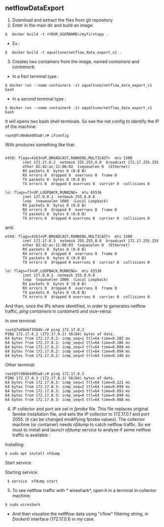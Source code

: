 ## netflowDataExport

1. Download and extract the files from git repository
2. Enter in the main dir and build an image:
```
$  docker build -t <YOUR_USERNAME>/myfirstapp .
``` 
  * Ex.:
```
$  docker build -t aqualtune/netflow_data_export_v1 .

```

3. Creates two containers from the image, named *containera* and *containerb*.
 * In a fisrt terminal type :
```
$ docker run --name containera -it aqualtune/netflow_data_export_v1 bash
```
 * In a second terminal type :
```
$ docker run --name containerb -it aqualtune/netflow_data_export_v1  bash
```
It will opens two bash shell terminals. So see the net config to identify the IP of the machine:

```
root@fc90d64d95a0:/# ifconfig

```
With produces something like that:

```

eth0: flags=4163<UP,BROADCAST,RUNNING,MULTICAST>  mtu 1500
        inet 172.17.0.2  netmask 255.255.0.0  broadcast 172.17.255.255
        ether 02:42:ac:11:00:02  txqueuelen 0  (Ethernet)
        RX packets 0  bytes 0 (0.0 B)
        RX errors 0  dropped 0  overruns 0  frame 0
        TX packets 0  bytes 0 (0.0 B)
        TX errors 0  dropped 0 overruns 0  carrier 0  collisions 0

lo: flags=73<UP,LOOPBACK,RUNNING>  mtu 65536
        inet 127.0.0.1  netmask 255.0.0.0
        loop  txqueuelen 1000  (Local Loopback)
        RX packets 0  bytes 0 (0.0 B)
        RX errors 0  dropped 0  overruns 0  frame 0
        TX packets 0  bytes 0 (0.0 B)
        TX errors 0  dropped 0 overruns 0  carrier 0  collisions 0

``` 
and:

```
eth0: flags=4163<UP,BROADCAST,RUNNING,MULTICAST>  mtu 1500
        inet 172.17.0.3  netmask 255.255.0.0  broadcast 172.17.255.255
        ether 02:42:ac:11:00:03  txqueuelen 0  (Ethernet)
        RX packets 0  bytes 0 (0.0 B)
        RX errors 0  dropped 0  overruns 0  frame 0
        TX packets 0  bytes 0 (0.0 B)
        TX errors 0  dropped 0 overruns 0  carrier 0  collisions 0

lo: flags=73<UP,LOOPBACK,RUNNING>  mtu 65536
        inet 127.0.0.1  netmask 255.0.0.0
        loop  txqueuelen 1000  (Local Loopback)
        RX packets 0  bytes 0 (0.0 B)
        RX errors 0  dropped 0  overruns 0  frame 0
        TX packets 0  bytes 0 (0.0 B)
        TX errors 0  dropped 0 overruns 0  carrier 0  collisions 0
```
And than, once the IPs where identified, in order to generates netflow traffic, *ping*  *containera* in  *containerb* and vice-versa:

In one terminal:

```
root@7e89ebf3504b:/# ping 172.17.0.2
PING 172.17.0.2 (172.17.0.2) 56(84) bytes of data.
64 bytes from 172.17.0.2: icmp_seq=1 ttl=64 time=0.202 ms
64 bytes from 172.17.0.2: icmp_seq=2 ttl=64 time=0.106 ms
64 bytes from 172.17.0.2: icmp_seq=3 ttl=64 time=0.088 ms
64 bytes from 172.17.0.2: icmp_seq=4 ttl=64 time=0.094 ms
64 bytes from 172.17.0.2: icmp_seq=5 ttl=64 time=0.140 ms
```

Other terminal:
```
root@fc90d64d95a0:/# ping 172.17.0.3
PING 172.17.0.3 (172.17.0.3) 56(84) bytes of data.
64 bytes from 172.17.0.3: icmp_seq=1 ttl=64 time=0.121 ms
64 bytes from 172.17.0.3: icmp_seq=2 ttl=64 time=0.099 ms
64 bytes from 172.17.0.3: icmp_seq=3 ttl=64 time=0.093 ms
64 bytes from 172.17.0.3: icmp_seq=4 ttl=64 time=0.099 ms
64 bytes from 172.17.0.3: icmp_seq=5 ttl=64 time=0.088 ms
```


4. IP collector and port are set in *fprobe* file. This file replaces original fprobe installation file, and sets the IP collector to 172.17.0.1 and port 2055.
(it can be changed modilfying fprobe values). The collector machine (or container)  needs *nfdump* to catch netflow traffic. So we must to install and launch *nfdump* service to analyse if some netflow traffic is available :

Installing:
```
$ sudo apt install nfdump
```
Start service:

Starting service:

```
 $ service  nfdump start
```
 
5. To see netflow traffic with * wireshark*,  open it  in a terminal in collector machine:

```
$ sudo wireshark

```
* And than visualise  the netfflow data using "cflow" filtering string, in *Docker0* interface (172.17.0.1) in my case.

